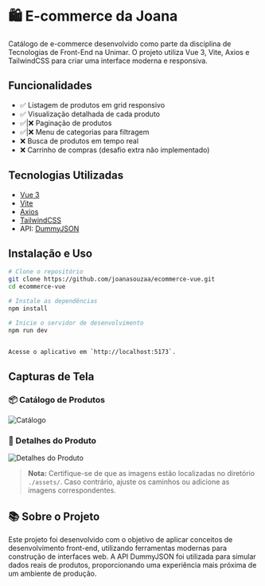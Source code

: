 # 🛍️ E-commerce da Joana

Catálogo de e-commerce desenvolvido como parte da disciplina de Tecnologias de Front-End na Unimar. O projeto utiliza Vue 3, Vite, Axios e TailwindCSS para criar uma interface moderna e responsiva.

## Funcionalidades

- ✅ Listagem de produtos em grid responsivo
- ✅ Visualização detalhada de cada produto    
- ✅|❌ Paginação de produtos  
- ✅|❌ Menu de categorias para filtragem  
- ❌ Busca de produtos em tempo real  
- ❌ Carrinho de compras (desafio extra não implementado)

## Tecnologias Utilizadas

- [Vue 3](https://vuejs.org/)
- [Vite](https://vitejs.dev/)
- [Axios](https://axios-http.com/)
- [TailwindCSS](https://tailwindcss.com/)
- API: [DummyJSON](https://dummyjson.com/)

## Instalação e Uso

```bash
# Clone o repositório
git clone https://github.com/joanasouzaa/ecommerce-vue.git
cd ecommerce-vue

# Instale as dependências
npm install

# Inicie o servidor de desenvolvimento
npm run dev


Acesse o aplicativo em `http://localhost:5173`.
````
## Capturas de Tela

### 📦 Catálogo de Produtos

![Catálogo](.![image](https://github.com/user-attachments/assets/bfd0fc1e-f28b-43fe-8ace-6ba8998196f6)
)

### 🔎 Detalhes do Produto

![Detalhes do Produto](./assets/detalhes-produto.png)

> **Nota:** Certifique-se de que as imagens estão localizadas no diretório `./assets/`. Caso contrário, ajuste os caminhos ou adicione as imagens correspondentes.

## 📚 Sobre o Projeto

Este projeto foi desenvolvido com o objetivo de aplicar conceitos de desenvolvimento front-end, utilizando ferramentas modernas para construção de interfaces web. A API DummyJSON foi utilizada para simular dados reais de produtos, proporcionando uma experiência mais próxima de um ambiente de produção.

